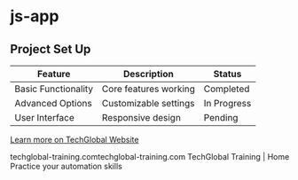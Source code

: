 # js-app

## Project Set Up

| Feature | Description | Status |
|---|---|---|
| Basic Functionality | Core features working | Completed |
| Advanced Options | Customizable settings | In Progress |
| User Interface | Responsive design | Pending |
[Learn more on TechGlobal Website](https://www.techglobal-training.com/)

techglobal-training.comtechglobal-training.com
TechGlobal Training | Home
Practice your automation skills
